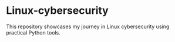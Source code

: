 # Linux-cybersecurity
This repository showcases my journey in Linux cybersecurity using practical Python tools.
